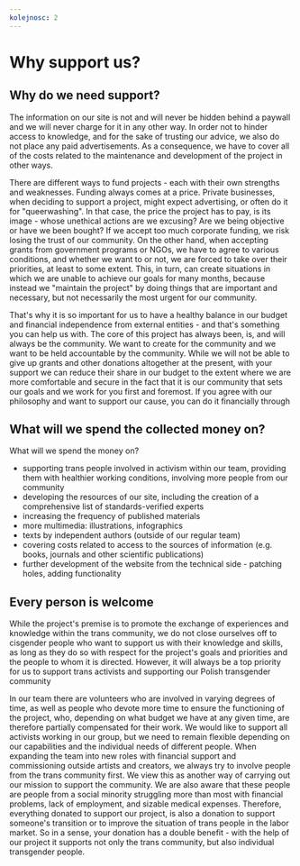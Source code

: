 ```yaml
---
kolejnosc: 2  
---
```


# Why support us? 

## Why do we need support?

The information on our site is not and will never be hidden behind a paywall and we will never charge for it in any other way. In order not to hinder access to knowledge, and for the sake of trusting our advice, we also do not place any paid advertisements. As a consequence, we have to cover all of the costs related to the maintenance and development of the project in other ways.

There are different ways to fund projects - each with their own strengths and weaknesses. Funding always comes at a price. Private businesses, when deciding to support a project, might expect advertising, or often do it for "queerwashing". In that case, the price the project has to pay, is its image - whose unethical actions are we excusing? Are we being objective or have we been bought? If we accept too much corporate funding, we risk losing the trust of our community. On the other hand, when accepting grants from government programs or NGOs, we have to agree to various conditions, and whether we want to or not, we are forced to take over their priorities, at least to some extent. This, in turn, can create situations in which we are unable to achieve our goals for many months, because instead we "maintain the project" by doing things that are important and necessary, but not necessarily the most urgent for our community. 

That's why it is so important for us to have a healthy balance in our budget and financial independence from external entities - and that's something you can help us with. The core of this project has always been, is, and will always be the community. We want to create for the community and we want to be held accountable by the community. While we will not be able to give up grants and other donations altogether at the present, with your support we can reduce their share in our budget to the extent where we are more comfortable and secure in the fact that it is our community that sets our goals and we work for you first and foremost.
If you agree with our philosophy and want to support our cause, you can do it financially through 

## What will we spend the collected money on?

What will we spend the money on?

- supporting trans people involved in activism within our team, providing them with healthier working conditions, involving more people from our community
- developing the resources of our site, including the creation of a comprehensive list of standards-verified experts
- increasing the frequency of published materials
- more multimedia: illustrations, infographics
- texts by independent authors (outside of our regular team)
- covering costs related to access to the sources of information (e.g. books, journals and other scientific publications)
- further development of the website from the technical side - patching holes, adding functionality

## Every person is welcome

While the project's premise is to promote the exchange of experiences and knowledge within the trans community, we do not close ourselves off to cisgender people who want to support us with their knowledge and skills, as long as they do so with respect for the project's goals and priorities and the people to whom it is directed. However, it will always be a top priority for us to support trans activists and supporting our Polish transgender community

In our team there are volunteers who are involved in varying degrees of time, as well as people who devote more time to ensure the functioning of the project, who, depending on what budget we have at any given time, are therefore partially compensated for their work. We would like to support all activists working in our group, but we need to remain flexible depending on our capabilities and the individual needs of different people. When expanding the team into new roles with financial support and commissioning outside artists and creators, we always try to involve people from the trans community first. We view this as another way of carrying out our mission to support the community. We are also aware that these people are people from a social minority struggling more than most with financial problems, lack of employment, and sizable medical expenses. Therefore, everything donated to support our project, is also a donation to support someone's transition or to improve the situation of trans people in the labor market. So in a sense, your donation has a double benefit - with the help of our project it supports not only the trans community, but also individual transgender people.

